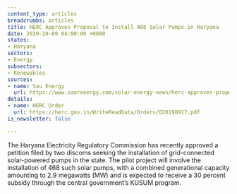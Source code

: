 ```yaml
---
content_type: articles
breadcrumbs: articles
title: HERC Approves Proposal to Install 468 Solar Pumps in Haryana
date: 2019-10-09 04:00:00 +0000
states:
- Haryana
sectors:
- Energy
subsectors:
- Renewables
sources:
- name: Sau Energy
  url: https://www.saurenergy.com/solar-energy-news/herc-approves-proposal-install-468-solar-pumps-haryana
details:
- name: HERC Order
  url: https://herc.gov.in/WriteReadData/Orders/O20190917.pdf
is_newsletter: false

---
```

The Haryana Electricity Regulatory Commission has recently approved a petition filed by two discoms seeking the installation of grid-connected solar-powered pumps in the state. The pilot project will involve the installation of 468 such solar pumps, with a combined generational capacity amounting to 2.9 megawatts (MW) and is expected to receive a 30 percent subsidy through the central government’s KUSUM program.
